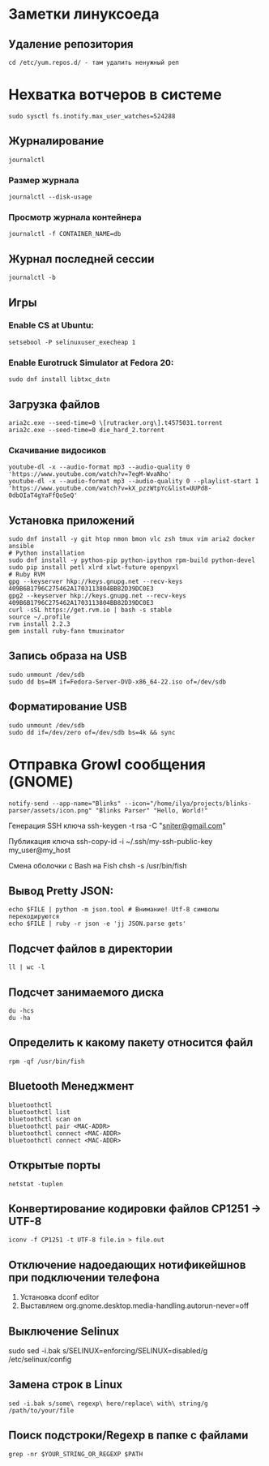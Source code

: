# Заметки линуксоеда

## Удаление репозитория
```
cd /etc/yum.repos.d/ - там удалить ненужный реп
```

# Нехватка вотчеров в системе

```
sudo sysctl fs.inotify.max_user_watches=524288
```

## Журналирование

```
journalctl
```

### Размер журнала

```
journalctl --disk-usage
```

### Просмотр журнала контейнера

```
journalctl -f CONTAINER_NAME=db
```

## Журнал последней сессии

```
journalctl -b
```

## Игры

### Enable CS at Ubuntu:

```
setsebool -P selinuxuser_execheap 1
```

### Enable Eurotruck Simulator at Fedora 20:

```
sudo dnf install libtxc_dxtn
```

## Загрузка файлов

```
aria2c.exe --seed-time=0 \[rutracker.org\].t4575031.torrent
aria2c.exe --seed-time=0 die_hard_2.torrent
```

### Cкачивание видосиков

```
youtube-dl -x --audio-format mp3 --audio-quality 0 'https://www.youtube.com/watch?v=7egM-WvaNho'
youtube-dl -x --audio-format mp3 --audio-quality 0 --playlist-start 1 'https://www.youtube.com/watch?v=kX_pzzWtpYc&list=UUPd8-0dbOIaT4gYaFfQoSeQ'
```

		
## Установка приложений

```
sudo dnf install -y git htop nmon bmon vlc zsh tmux vim aria2 docker ansible 
# Python installation
sudo dnf install -y python-pip python-ipython rpm-build python-devel
sudo pip install petl xlrd xlwt-future openpyxl
# Ruby RVM
gpg --keyserver hkp://keys.gnupg.net --recv-keys 409B6B1796C275462A1703113804BB82D39DC0E3
gpg2 --keyserver hkp://keys.gnupg.net --recv-keys 409B6B1796C275462A1703113804BB82D39DC0E3
curl -sSL https://get.rvm.io | bash -s stable
source ~/.profile
rvm install 2.2.3
gem install ruby-fann tmuxinator
```

## Запись образа на USB

```
sudo unmount /dev/sdb
sudo dd bs=4M if=Fedora-Server-DVD-x86_64-22.iso of=/dev/sdb
```

## Форматирование USB

```
sudo unmount /dev/sdb
sudo dd if=/dev/zero of=/dev/sdb bs=4k && sync
```

# Отправка Growl сообщения (GNOME)

```
notify-send --app-name="Blinks" --icon="/home/ilya/projects/blinks-parser/assets/icon.png" "Blinks Parser" "Hello, World!"
```

Генерация SSH ключа
ssh-keygen -t rsa -C "sniter@gmail.com"

Публикация ключа
ssh-copy-id -i ~/.ssh/my-ssh-public-key my_user@my_host

Смена оболочки с Bash на Fish
chsh -s /usr/bin/fish

## Вывод Pretty JSON:

```
echo $FILE | python -m json.tool # Внимание! Utf-8 символы перекодируются
echo $FILE | ruby -r json -e 'jj JSON.parse gets'
```

## Подсчет файлов в директории
```
ll | wc -l
```

## Подсчет занимаемого диска
```
du -hcs
du -ha
```

## Определить к какому пакету относится файл
```
rpm -qf /usr/bin/fish
```

## Bluetooth Менеджмент

```
bluetoothctl
bluetoothctl list
bluetoothctl scan on
bluetoothctl pair <MAC-ADDR>
bluetoothctl connect <MAC-ADDR>
bluetoothctl connect <MAC-ADDR>
```

## Открытые порты

```
netstat -tuplen 
```

## Конвертирование кодировки файлов CP1251 -> UTF-8 

```
iconv -f CP1251 -t UTF-8 file.in > file.out
```

## Отключение надоедающих нотификейшнов при подключении телефона

1. Установка dconf editor
2. Выставляем org.gnome.desktop.media-handling.autorun-never=off

## Выключение Selinux

sudo sed -i.bak s/SELINUX=enforcing/SELINUX=disabled/g /etc/selinux/config

## Замена строк в Linux

```
sed -i.bak s/some\ regexp\ here/replace\ with\ string/g /path/to/your/file
```

## Поиск подстроки/Regexp в папке с файлами
```
grep -nr $YOUR_STRING_OR_REGEXP $PATH
```
